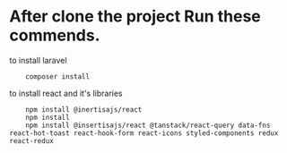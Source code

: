 #

# After clone the project Run these commends.

to install laravel

        composer install



to install react and it's libraries

        npm install @inertisajs/react
        npm install
        npm install @insertisajs/react @tanstack/react-query data-fns react-hot-toast react-hook-form react-icons styled-components redux react-redux

#
